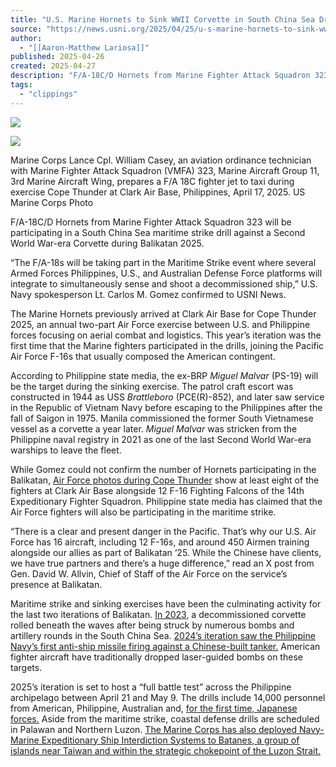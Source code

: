 ```yaml
---
title: "U.S. Marine Hornets to Sink WWII Corvette in South China Sea Drill at Balikatan 2025"
source: "https://news.usni.org/2025/04/25/u-s-marine-hornets-to-sink-wwii-corvette-in-south-china-sea-drill-at-balikatan-2025"
author:
  - "[[Aaron-Matthew Lariosa]]"
published: 2025-04-26
created: 2025-04-27
description: "F/A-18C/D Hornets from Marine Fighter Attack Squadron 323 will be participating in a South China Sea maritime strike drill against a Second World War-era Corvette during Balikatan 2025. “The F/A-18s will be taking part in the Maritime Strike event where several Armed Forces Philippines, U.S., and Australian Defense Force platforms will integrate to simultaneously sense and shoot a decommissioned ship,” U.S. Navy spokesperson Lt. Carlos M. Gomez confirmed to USNI News. The Marine Hornets previously arrived at Clark Air Base for Cope Thunder 2025, an annual two-part Air Force exercise between U.S. and Philippine forces focusing on aerial combat and"
tags:
  - "clippings"
---
```

[![](https://news.usni.org/wp-content/uploads/2016/02/usni_logo.png)](https://news.usni.org/)

![](https://news.usni.org/wp-content/uploads/2025/04/8990585-scaled.jpg)

Marine Corps Lance Cpl. William Casey, an aviation ordinance technician with Marine Fighter Attack Squadron (VMFA) 323, Marine Aircraft Group 11, 3rd Marine Aircraft Wing, prepares a F/A 18C fighter jet to taxi during exercise Cope Thunder at Clark Air Base, Philippines, April 17, 2025. US Marine Corps Photo

F/A-18C/D Hornets from Marine Fighter Attack Squadron 323 will be participating in a South China Sea maritime strike drill against a Second World War-era Corvette during Balikatan 2025.

“The F/A-18s will be taking part in the Maritime Strike event where several Armed Forces Philippines, U.S., and Australian Defense Force platforms will integrate to simultaneously sense and shoot a decommissioned ship,” U.S. Navy spokesperson Lt. Carlos M. Gomez confirmed to USNI News.

The Marine Hornets previously arrived at Clark Air Base for Cope Thunder 2025, an annual two-part Air Force exercise between U.S. and Philippine forces focusing on aerial combat and logistics. This year’s iteration was the first time that the Marine fighters participated in the drills, joining the Pacific Air Force F-16s that usually composed the American contingent.

According to Philippine state media, the ex-BRP *Miguel Malvar* (PS-19) will be the target during the sinking exercise. The patrol craft escort was constructed in 1944 as USS *Brattleboro* (PCE(R)-852), and later saw service in the Republic of Vietnam Navy before escaping to the Philippines after the fall of Saigon in 1975. Manila commissioned the former South Vietnamese vessel as a corvette a year later. *Miguel Malvar* was stricken from the Philippine naval registry in 2021 as one of the last Second World War-era warships to leave the fleet.

While Gomez could not confirm the number of Hornets participating in the Balikatan, [Air Force photos during Cope Thunder](https://www.dvidshub.net/image/8980952/cope-thunder-philippines-25-1-ready-take-off) show at least eight of the fighters at Clark Air Base alongside 12 F-16 Fighting Falcons of the 14th Expeditionary Fighter Squadron. Philippine state media has claimed that the Air Force fighters will also be participating in the maritime strike.

“There is a clear and present danger in the Pacific. That’s why our U.S. Air Force has 16 aircraft, including 12 F-16s, and around 450 Airmen training alongside our allies as part of Balikatan ‘25. While the Chinese have clients, we have true partners and there’s a huge difference,” read an X post from Gen. David W. Allvin, Chief of Staff of the Air Force on the service’s presence at Balikatan.

Maritime strike and sinking exercises have been the culminating activity for the last two iterations of Balikatan. [In 2023](https://www.navalnews.com/naval-news/2023/04/kill-chain-tested-at-first-ever-balikatan-sinkex/), a decommissioned corvette rolled beneath the waves after being struck by numerous bombs and artillery rounds in the South China Sea. [2024’s iteration saw the Philippine Navy’s first anti-ship missile firing against a Chinese-built tanker.](https://news.usni.org/2024/05/08/philippines-fires-first-anti-ship-missile-in-south-china-sea-strike-test-with-u-s-and-australian-forces) American fighter aircraft have traditionally dropped laser-guided bombs on these targets.

2025’s iteration is set to host a “full battle test” across the Philippine archipelago between April 21 and May 9. The drills include 14,000 personnel from American, Philippine, Australian and, [for the first time, Japanese forces.](https://www.navalnews.com/naval-news/2025/03/japan-to-join-balikatan-2025-as-full-fledged-participant/) Aside from the maritime strike, coastal defense drills are scheduled in Palawan and Northern Luzon. [The Marine Corps has also deployed Navy-Marine Expeditionary Ship Interdiction Systems to Batanes, a group of islands near Taiwan and within the strategic chokepoint of the Luzon Strait.](https://www.navalnews.com/naval-news/2025/04/u-s-deploys-anti-ship-missiles-near-taiwan-in-the-luzon-strait/)